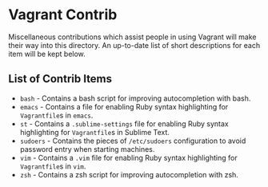 # Vagrant Contrib

Miscellaneous contributions which assist people in using Vagrant will
make their way into this directory. An up-to-date list of short descriptions
for each item will be kept below.

## List of Contrib Items

* `bash` - Contains a bash script for improving autocompletion with bash.
* `emacs` - Contains a file for enabling Ruby syntax highlighting for `Vagrantfile`s in `emacs`.
* `st` - Contains a `.sublime-settings` file for enabling Ruby syntax highlighting
  for `Vagrantfile`s in Sublime Text.
* `sudoers` - Contains the pieces of `/etc/sudoers` configuration to avoid password entry when
  starting machines.
* `vim` - Contains a `.vim` file for enabling Ruby syntax highlighting
  for `Vagrantfile`s in `vim`.
* `zsh` - Contains a zsh script for improving autocompletion with zsh.
